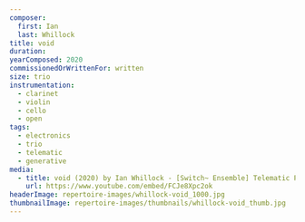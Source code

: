 ```yaml
---
composer:
  first: Ian
  last: Whillock
title: void
duration:
yearComposed: 2020
commissionedOrWrittenFor: written
size: trio
instrumentation:
  - clarinet
  - violin
  - cello
  - open
tags:
  - electronics
  - trio
  - telematic
  - generative
media:
  - title: void (2020) by Ian Whillock - [Switch~ Ensemble] Telematic Performance
    url: https://www.youtube.com/embed/FCJe8Xpc2ok
headerImage: repertoire-images/whillock-void_1000.jpg
thumbnailImage: repertoire-images/thumbnails/whillock-void_thumb.jpg
---
```

